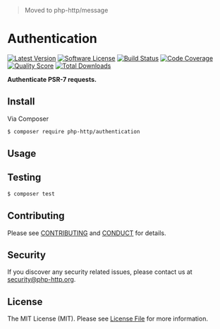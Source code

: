 > Moved to php-http/message

# Authentication

[![Latest Version](https://img.shields.io/github/release/php-http/authentication.svg?style=flat-square)](https://github.com/php-http/authentication/releases)
[![Software License](https://img.shields.io/badge/license-MIT-brightgreen.svg?style=flat-square)](LICENSE)
[![Build Status](https://img.shields.io/travis/php-http/authentication.svg?style=flat-square)](https://travis-ci.org/php-http/authentication)
[![Code Coverage](https://img.shields.io/scrutinizer/coverage/g/php-http/authentication.svg?style=flat-square)](https://scrutinizer-ci.com/g/php-http/authentication)
[![Quality Score](https://img.shields.io/scrutinizer/g/php-http/authentication.svg?style=flat-square)](https://scrutinizer-ci.com/g/php-http/authentication)
[![Total Downloads](https://img.shields.io/packagist/dt/php-http/authentication.svg?style=flat-square)](https://packagist.org/packages/php-http/authentication)

**Authenticate PSR-7 requests.**


## Install

Via Composer

``` bash
$ composer require php-http/authentication
```


## Usage


## Testing

``` bash
$ composer test
```


## Contributing

Please see [CONTRIBUTING](CONTRIBUTING.md) and [CONDUCT](CONDUCT.md) for details.


## Security

If you discover any security related issues, please contact us at [security@php-http.org](mailto:security@php-http.org).


## License

The MIT License (MIT). Please see [License File](LICENSE) for more information.
